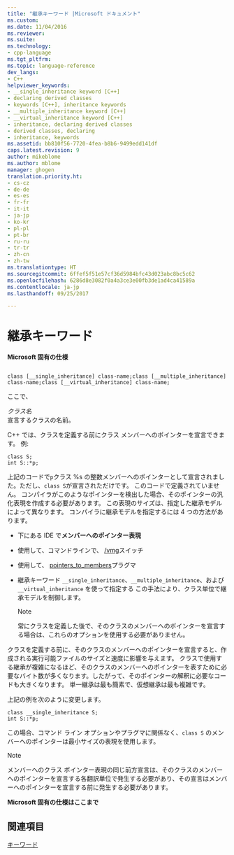 ```yaml
---
title: "継承キーワード |Microsoft ドキュメント"
ms.custom: 
ms.date: 11/04/2016
ms.reviewer: 
ms.suite: 
ms.technology:
- cpp-language
ms.tgt_pltfrm: 
ms.topic: language-reference
dev_langs:
- C++
helpviewer_keywords:
- __single_inheritance keyword [C++]
- declaring derived classes
- keywords [C++], inheritance keywords
- __multiple_inheritance keyword [C++]
- __virtual_inheritance keyword [C++]
- inheritance, declaring derived classes
- derived classes, declaring
- inheritance, keywords
ms.assetid: bb810f56-7720-4fea-b8b6-9499edd141df
caps.latest.revision: 9
author: mikeblome
ms.author: mblome
manager: ghogen
translation.priority.ht:
- cs-cz
- de-de
- es-es
- fr-fr
- it-it
- ja-jp
- ko-kr
- pl-pl
- pt-br
- ru-ru
- tr-tr
- zh-cn
- zh-tw
ms.translationtype: HT
ms.sourcegitcommit: 6ffef5f51e57cf36d5984bfc43d023abc8bc5c62
ms.openlocfilehash: 6286d8e3082f0a4a3ce3e00fb3de1ad4ca41589a
ms.contentlocale: ja-jp
ms.lasthandoff: 09/25/2017

---
```

# <a name="inheritance-keywords"></a>継承キーワード
**Microsoft 固有の仕様**  
  
```  
  
class [__single_inheritance] class-name;class [__multiple_inheritance] class-name;class [__virtual_inheritance] class-name;  
```  
  
 ここで、  
  
 *クラス名*  
 宣言するクラスの名前。  
  
 C++ では、クラスを定義する前にクラス メンバーへのポインターを宣言できます。 例:  
  
```  
class S;  
int S::*p;  
```  
  
 上記のコードで`p`クラス %s の整数メンバーへのポインターとして宣言されました。ただし、`class S`が宣言されただけです。 このコードで定義されていません。 コンパイラがこのようなポインターを検出した場合、そのポインターの汎化表現を作成する必要があります。 この表現のサイズは、指定した継承モデルによって異なります。 コンパイラに継承モデルを指定するには 4 つの方法があります。  
  
-   下にある IDE で**メンバーへのポインター表現**  
  
-   使用して、コマンドラインで、 [/vmg](../build/reference/vmb-vmg-representation-method.md)スイッチ  
  
-   使用して、 [pointers_to_members](../preprocessor/pointers-to-members.md)プラグマ  
  
-   継承キーワード `__single_inheritance`、`__multiple_inheritance`、および `__virtual_inheritance` を使って指定する この手法により、クラス単位で継承モデルを制御します。  
  
    > [!NOTE]
    >  常にクラスを定義した後で、そのクラスのメンバーへのポインターを宣言する場合は、これらのオプションを使用する必要がありません。  
  
 クラスを定義する前に、そのクラスのメンバーへのポインターを宣言すると、作成される実行可能ファイルのサイズと速度に影響を与えます。 クラスで使用する継承が複雑になるほど、そのクラスのメンバーへのポインターを表すために必要なバイト数が多くなります。したがって、そのポインターの解釈に必要なコードも大きくなります。 単一継承は最も簡素で、仮想継承は最も複雑です。  
  
 上記の例を次のように変更します。  
  
```  
class __single_inheritance S;  
int S::*p;  
```  
  
 この場合、コマンド ライン オプションやプラグマに関係なく、`class S` のメンバーへのポインターは最小サイズの表現を使用します。  
  
> [!NOTE]
>  メンバーへのクラス ポインター表現の同じ前方宣言は、そのクラスのメンバーへのポインターを宣言する各翻訳単位で発生する必要があり、その宣言はメンバーへのポインターを宣言する前に発生する必要があります。  
  
 **Microsoft 固有の仕様はここまで**  
  
## <a name="see-also"></a>関連項目  
 [キーワード](../cpp/keywords-cpp.md)
